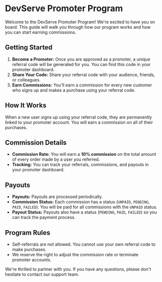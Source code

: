 # DevServe Promoter Program

Welcome to the DevServe Promoter Program! We're excited to have you on board. This guide will walk you through how our program works and how you can start earning commissions.

## Getting Started

1.  **Become a Promoter:** Once you are approved as a promoter, a unique referral code will be generated for you. You can find this code in your promoter dashboard.
2.  **Share Your Code:** Share your referral code with your audience, friends, or colleagues.
3.  **Earn Commissions:** You'll earn a commission for every new customer who signs up and makes a purchase using your referral code.

## How It Works

When a new user signs up using your referral code, they are permanently linked to your promoter account. You will earn a commission on all of their purchases.

## Commission Details

*   **Commission Rate:** You will earn a **10% commission** on the total amount of every order made by a user you referred.
*   **Tracking:** You can track your referrals, commissions, and payouts in your promoter dashboard.

## Payouts

*   **Payouts:** Payouts are processed periodically.
*   **Commission Status:** Each commission has a status (`UNPAID`, `PENDING`, `PAID`, `FAILED`). You will be paid for all commissions with the `UNPAID` status.
*   **Payout Status:** Payouts also have a status (`PENDING`, `PAID`, `FAILED`) so you can track the payment process.

## Program Rules

*   Self-referrals are not allowed. You cannot use your own referral code to make purchases.
*   We reserve the right to adjust the commission rate or terminate promoter accounts.

We're thrilled to partner with you. If you have any questions, please don't hesitate to contact our support team.
